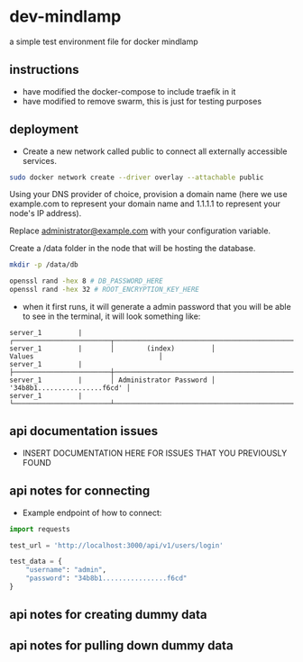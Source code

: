 # dev-mindlamp
a simple test environment file for docker mindlamp 

## instructions
- have modified the docker-compose to include traefik in it 
- have modified to remove swarm, this is just for testing purposes

## deployment
- Create a new network called public to connect all externally accessible services.
```bash
sudo docker network create --driver overlay --attachable public
```

Using your DNS provider of choice, provision a domain name (here we use example.com to represent your domain name and 1.1.1.1 to represent your node's IP address).

Replace administrator@example.com with your configuration variable.

Create a /data folder in the node that will be hosting the database.

```bash
mkdir -p /data/db
```

```bash
openssl rand -hex 8 # DB_PASSWORD_HERE
openssl rand -hex 32 # ROOT_ENCRYPTION_KEY_HERE
```


- when it first runs, it will generate a admin password that you will be able to see in the terminal, it will look something like:
```
server_1         |       ┌────────────────────────┬────────────────────────────────────────────────────────────────────┐
server_1         |       │        (index)         │                               Values                               │
server_1         |       ├────────────────────────┼────────────────────────────────────────────────────────────────────┤
server_1         |       │ Administrator Password │ '34b8b1................f6cd' │
server_1         |       └────────────────────────┴────────────────────────────────────────────────────────────────────┘

```

## api documentation issues 

- INSERT DOCUMENTATION HERE FOR ISSUES THAT YOU PREVIOUSLY FOUND 


## api notes for connecting 

- Example endpoint of how to connect: 
```python
import requests 

test_url = 'http://localhost:3000/api/v1/users/login'

test_data = {
    "username": "admin",
    "password": "34b8b1................f6cd"
}

```

## api notes for creating dummy data 


## api notes for pulling down dummy data 